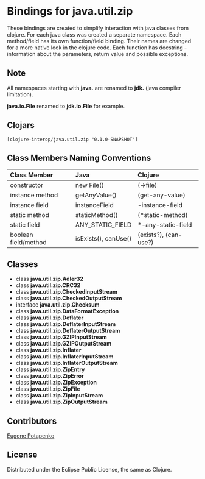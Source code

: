 # Bindings for java.util.zip

These bindings are created to simplify interaction with java classes from clojure.
For each java class was created a separate namespace.
Each method/field has its own function/field binding.
Their names are changed for a more native look in the clojure code. Each function has docstring - information about the parameters, return value and possible exceptions.

## Note

All namespaces starting with **java.** are renamed to **jdk.** (java compiler limitation). 

**java.io.File** renamed to **jdk.io.File** for example. 




## Clojars

```
[clojure-interop/java.util.zip "0.1.0-SNAPSHOT"]
```

## Class Members Naming Conventions

| Class Member | Java | Clojure |
|:--|:--|:--|
| constructor | new File() | (->file) |
| instance method | getAnyValue() | (get-any-value) |
| instance field | instanceField | -instance-field |
| static method | staticMethod() | (*static-method) |
| static field | ANY_STATIC_FIELD | *-any-static-field |
| boolean field/method | isExists(), canUse() | (exists?), (can-use?) |

## Classes

- class **java.util.zip.Adler32**
- class **java.util.zip.CRC32**
- class **java.util.zip.CheckedInputStream**
- class **java.util.zip.CheckedOutputStream**
- interface **java.util.zip.Checksum**
- class **java.util.zip.DataFormatException**
- class **java.util.zip.Deflater**
- class **java.util.zip.DeflaterInputStream**
- class **java.util.zip.DeflaterOutputStream**
- class **java.util.zip.GZIPInputStream**
- class **java.util.zip.GZIPOutputStream**
- class **java.util.zip.Inflater**
- class **java.util.zip.InflaterInputStream**
- class **java.util.zip.InflaterOutputStream**
- class **java.util.zip.ZipEntry**
- class **java.util.zip.ZipError**
- class **java.util.zip.ZipException**
- class **java.util.zip.ZipFile**
- class **java.util.zip.ZipInputStream**
- class **java.util.zip.ZipOutputStream**

## Contributors

[Eugene Potapenko](https://github.com/potapenko/)

## License

Distributed under the Eclipse Public License, the same as Clojure.
